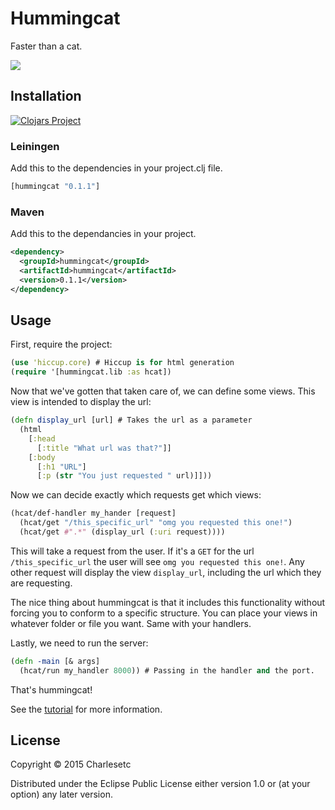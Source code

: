 # Hummingcat 
Faster than a cat.

![](https://lh6.googleusercontent.com/-XS3SEirigl8/VQpAFC72qcI/AAAAAAAAAWg/i3UfiD2jn2s/w378-h394-no/ghost_hummingcat.png)

## Installation

[![Clojars Project](http://clojars.org/hummingcat/latest-version.svg)](http://clojars.org/hummingcat)

### Leiningen

Add this to the dependencies in your project.clj file.
```clojure
[hummingcat "0.1.1"]
```

### Maven

Add this to the dependancies in your project.

```xml
<dependency>
  <groupId>hummingcat</groupId>
  <artifactId>hummingcat</artifactId>
  <version>0.1.1</version>
</dependency>
```

## Usage

First, require the project:
```clojure 
(use 'hiccup.core) # Hiccup is for html generation
(require '[hummingcat.lib :as hcat])
```

Now that we've gotten that taken care of, we can define some views. This view is intended to display the url:

```clojure
(defn display_url [url] # Takes the url as a parameter
  (html
    [:head
      [:title "What url was that?"]]
    [:body
      [:h1 "URL"]
      [:p (str "You just requested " url)]]))
```

Now we can decide exactly which requests get which views:

```clojure
(hcat/def-handler my_hander [request]
  (hcat/get "/this_specific_url" "omg you requested this one!")
  (hcat/get #".*" (display_url (:uri request))))
```

This will take a request from the user. If it's a `GET` for the url `/this_specific_url` the user will see `omg you requested this one!`. Any other request will display the view `display_url`, including the url which they are requesting.

The nice thing about hummingcat is that it includes this functionality without forcing you to conform to a specific structure. You can place your views in whatever folder or file you want. Same with your handlers. 

Lastly, we need to run the server:

```clojure
(defn -main [& args]
  (hcat/run my_handler 8000)) # Passing in the handler and the port.
```

That's hummingcat!

See the [tutorial](tutorial/) for more information.

## License

Copyright © 2015 Charlesetc

Distributed under the Eclipse Public License either version 1.0 or (at
your option) any later version.
